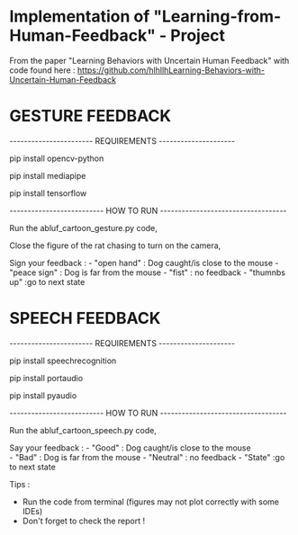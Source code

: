# Implementation of "Learning-from-Human-Feedback" - Project

From the paper "Learning Behaviors with Uncertain Human Feedback" with code found here :
https://github.com/hlhllhLearning-Behaviors-with-Uncertain-Human-Feedback

# GESTURE FEEDBACK 

----------------------- REQUIREMENTS ---------------------

pip install opencv-python

pip install mediapipe

pip install tensorflow

-------------------------- HOW TO RUN -----------------------------------

Run the abluf_cartoon_gesture.py code,

Close the figure of the rat chasing to turn on the camera,

Sign your feedback : - "open hand" : Dog caught/is close to the mouse 
                     - "peace sign" : Dog is far from the mouse
                     - "fist" : no feedback
                     - "thumnbs up" :go to next state

# SPEECH FEEDBACK

----------------------- REQUIREMENTS ---------------------

pip install speechrecognition

pip install portaudio

pip install pyaudio

-------------------------- HOW TO RUN -----------------------------------

Run the abluf_cartoon_speech.py code,

Say your feedback : - "Good" : Dog caught/is close to the mouse   
                    - "Bad" : Dog is far from the mouse
                    - "Neutral" : no feedback
                    - "State" :go to next state 



Tips : 
- Run the code from terminal (figures may not plot correctly with some IDEs)
- Don't forget to check the report !
